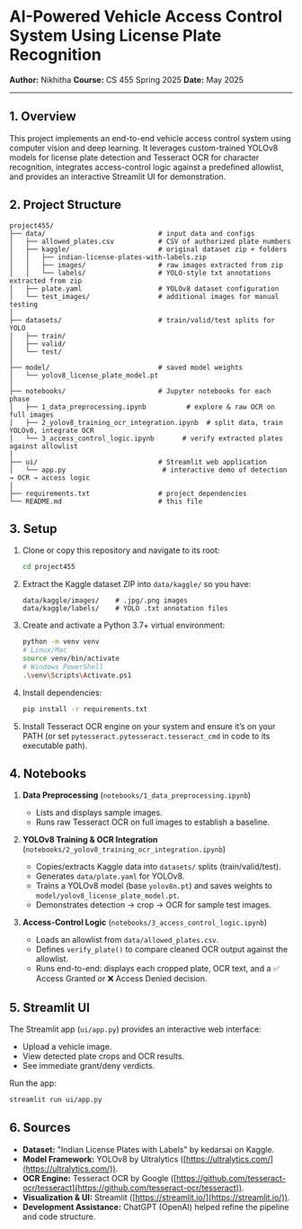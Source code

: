 # AI-Powered Vehicle Access Control System Using License Plate Recognition

**Author:** Nikhitha
**Course:** CS 455 Spring 2025
**Date:** May 2025

---

## 1. Overview

This project implements an end-to-end vehicle access control system using computer vision and deep learning. It leverages custom-trained YOLOv8 models for license plate detection and Tesseract OCR for character recognition, integrates access-control logic against a predefined allowlist, and provides an interactive Streamlit UI for demonstration.

## 2. Project Structure

```
project455/
├── data/                            # input data and configs
│   ├── allowed_plates.csv           # CSV of authorized plate numbers
│   ├── kaggle/                      # original dataset zip + folders
│   │   ├── indian-license-plates-with-labels.zip
│   │   ├── images/                  # raw images extracted from zip
│   │   └── labels/                  # YOLO-style txt annotations extracted from zip
│   ├── plate.yaml                   # YOLOv8 dataset configuration
│   └── test_images/                 # additional images for manual testing
│
├── datasets/                        # train/valid/test splits for YOLO
│   ├── train/
│   ├── valid/
│   └── test/
│
├── model/                           # saved model weights
│   └── yolov8_license_plate_model.pt
│
├── notebooks/                       # Jupyter notebooks for each phase
│   ├── 1_data_preprocessing.ipynb          # explore & raw OCR on full images
│   ├── 2_yolov8_training_ocr_integration.ipynb  # split data, train YOLOv8, integrate OCR
│   └── 3_access_control_logic.ipynb       # verify extracted plates against allowlist
│
├── ui/                              # Streamlit web application
│   └── app.py                        # interactive demo of detection → OCR → access logic
│
├── requirements.txt                 # project dependencies
└── README.md                        # this file
```

## 3. Setup

1. Clone or copy this repository and navigate to its root:

   ```bash
   cd project455
   ```

2. Extract the Kaggle dataset ZIP into `data/kaggle/` so you have:

   ```
   data/kaggle/images/    # .jpg/.png images
   data/kaggle/labels/    # YOLO .txt annotation files
   ```

3. Create and activate a Python 3.7+ virtual environment:

   ```bash
   python -m venv venv
   # Linux/Mac
   source venv/bin/activate
   # Windows PowerShell
   .\venv\Scripts\Activate.ps1
   ```

4. Install dependencies:

   ```bash
   pip install -r requirements.txt
   ```

5. Install Tesseract OCR engine on your system and ensure it’s on your PATH (or set `pytesseract.pytesseract.tesseract_cmd` in code to its executable path).

## 4. Notebooks

1. **Data Preprocessing** (`notebooks/1_data_preprocessing.ipynb`)

   * Lists and displays sample images.
   * Runs raw Tesseract OCR on full images to establish a baseline.

2. **YOLOv8 Training & OCR Integration** (`notebooks/2_yolov8_training_ocr_integration.ipynb`)

   * Copies/extracts Kaggle data into `datasets/` splits (train/valid/test).
   * Generates `data/plate.yaml` for YOLOv8.
   * Trains a YOLOv8 model (base `yolov8n.pt`) and saves weights to `model/yolov8_license_plate_model.pt`.
   * Demonstrates detection → crop → OCR for sample test images.

3. **Access-Control Logic** (`notebooks/3_access_control_logic.ipynb`)

   * Loads an allowlist from `data/allowed_plates.csv`.
   * Defines `verify_plate()` to compare cleaned OCR output against the allowlist.
   * Runs end-to-end: displays each cropped plate, OCR text, and a ✅ Access Granted or ❌ Access Denied decision.

## 5. Streamlit UI

The Streamlit app (`ui/app.py`) provides an interactive web interface:

* Upload a vehicle image.
* View detected plate crops and OCR results.
* See immediate grant/deny verdicts.

Run the app:

```bash
streamlit run ui/app.py
```

## 6. Sources

* **Dataset:** "Indian License Plates with Labels" by kedarsai on Kaggle.
* **Model Framework:** YOLOv8 by Ultralytics ([https://ultralytics.com/](https://ultralytics.com/)).
* **OCR Engine:** Tesseract OCR by Google ([https://github.com/tesseract-ocr/tesseract](https://github.com/tesseract-ocr/tesseract)).
* **Visualization & UI:** Streamlit ([https://streamlit.io/](https://streamlit.io/)).
* **Development Assistance:** ChatGPT (OpenAI) helped refine the pipeline and code structure.
